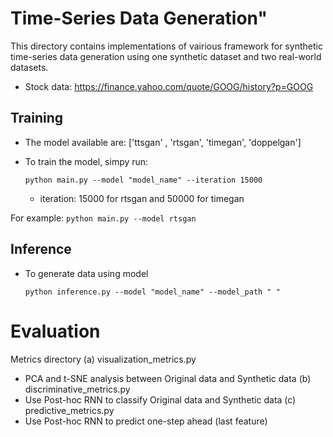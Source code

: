 # Time-Series Data Generation"

This directory contains implementations of vairious framework for synthetic time-series data generation
using one synthetic dataset and two real-world datasets.

-   Stock data: https://finance.yahoo.com/quote/GOOG/history?p=GOOG



## Training 

+ The model available are: ['ttsgan' , 'rtsgan', 'timegan', 'doppelgan']

+ To train the model, simpy run:

    `
      python main.py --model "model_name" --iteration 15000 
    `

  + iteration: 15000 for rtsgan and 50000 for timegan 

For example:
`python main.py --model rtsgan`



## Inference
+ To generate data using model

  `
    python inference.py --model "model_name" --model_path " "
  `


# Evaluation

Metrics directory
  (a) visualization_metrics.py
  - PCA and t-SNE analysis between Original data and Synthetic data
  (b) discriminative_metrics.py
  - Use Post-hoc RNN to classify Original data and Synthetic data
  (c) predictive_metrics.py
  - Use Post-hoc RNN to predict one-step ahead (last feature)

